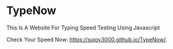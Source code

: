 # TypeNow
This Is A Website For Typing Speed Testing Using Javascript

Check Your Speed Now: https://sujoy3000.github.io/TypeNow/.
